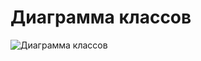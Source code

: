 # Диаграмма классов

![Диаграмма классов](https://github.com/bar47ney/trtpo_two/blob/master/Images/class4.png)
